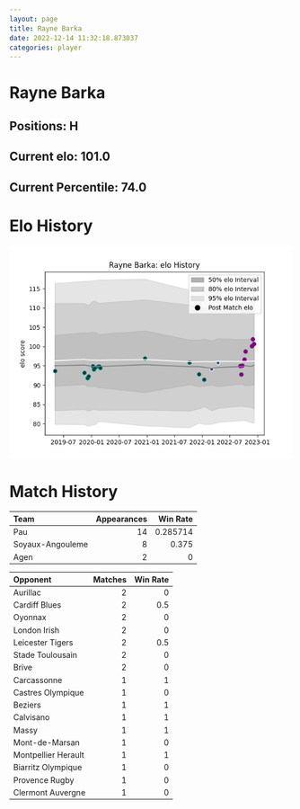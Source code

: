 ```yaml
---  
layout: page  
title: Rayne Barka  
date: 2022-12-14 11:32:18.873037  
categories: player  
---
```

# Rayne Barka

## Positions: H

## Current elo: 101.0

## Current Percentile: 74.0

# Elo History


![elo history](history_RayneBarka.png)
# Match History


| Team             |   Appearances |   Win Rate |
|:-----------------|--------------:|-----------:|
| Pau              |            14 |   0.285714 |
| Soyaux-Angouleme |             8 |   0.375    |
| Agen             |             2 |   0        |

| Opponent            |   Matches |   Win Rate |
|:--------------------|----------:|-----------:|
| Aurillac            |         2 |        0   |
| Cardiff Blues       |         2 |        0.5 |
| Oyonnax             |         2 |        0   |
| London Irish        |         2 |        0   |
| Leicester Tigers    |         2 |        0.5 |
| Stade Toulousain    |         2 |        0   |
| Brive               |         2 |        0   |
| Carcassonne         |         1 |        1   |
| Castres Olympique   |         1 |        0   |
| Beziers             |         1 |        1   |
| Calvisano           |         1 |        1   |
| Massy               |         1 |        1   |
| Mont-de-Marsan      |         1 |        0   |
| Montpellier Herault |         1 |        1   |
| Biarritz Olympique  |         1 |        0   |
| Provence Rugby      |         1 |        0   |
| Clermont Auvergne   |         1 |        0   |
